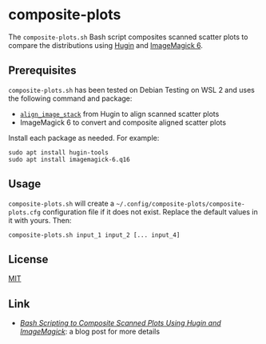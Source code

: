 # composite-plots #

<!-- Bash script that composites scanned scatter plots using Hugin and
ImageMagick 6 -->

The `composite-plots.sh` Bash script composites scanned scatter plots to
compare the distributions using [Hugin](https://hugin.sourceforge.io/) and
[ImageMagick 6](https://legacy.imagemagick.org/).

## Prerequisites ##

`composite-plots.sh` has been tested on Debian Testing on WSL 2 and uses the
following command and package:

  * [`align_image_stack`](https://wiki.panotools.org/Align_image_stack) from
    Hugin to align scanned scatter plots
  * ImageMagick 6 to convert and composite aligned scatter plots

Install each package as needed. For example:

``` shell
sudo apt install hugin-tools
sudo apt install imagemagick-6.q16
```

## Usage ##

`composite-plots.sh` will create a
`~/.config/composite-plots/composite-plots.cfg` configuration file if it does
not exist. Replace the default values in it with yours. Then:

``` shell
composite-plots.sh input_1 input_2 [... input_4]
```

## License ##

[MIT](LICENSE.md)

## Link ##

  * [*Bash Scripting to Composite Scanned Plots Using Hugin and
    ImageMagick*](https://carmine560.blogspot.com/2018/07/automatically-composite-scanned-scatter.html):
    a blog post for more details

